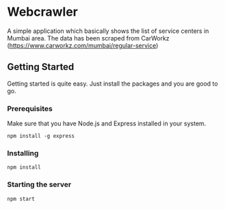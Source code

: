 # Webcrawler

A simple application which basically shows the list of service centers in Mumbai area. The data has been scraped from CarWorkz (https://www.carworkz.com/mumbai/regular-service)

## Getting Started

Getting started is quite easy. Just install the packages and you are good to go.

### Prerequisites

Make sure that you have Node.js and Express installed in your system.

```
npm install -g express
```

### Installing

```
npm install
```

### Starting the server

```
npm start
```